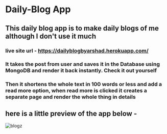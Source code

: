 # Daily-Blog App
## This daily blog app is to make daily blogs of me although I don't use it much
### live site url - https://dailyblogbyarshad.herokuapp.com/

### It takes the post from user and saves it in the Database using MongoDB and render it back instantly. Check it out yourself <br>
### Then it shortens the whole text in 100 words or less and add a read more option, when read more is clicked it creates a separate page and render the whole thing in details

## here is a little preview of the app below -

![blogz](https://user-images.githubusercontent.com/86738490/154106614-508e9739-1244-4ac2-b5cb-0b788e80fb66.png)
